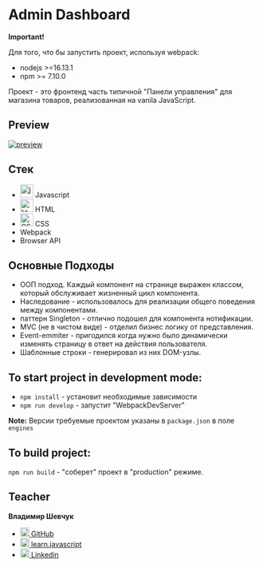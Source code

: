 # Admin Dashboard

**Important!**

Для того, что бы запустить проект, используя webpack:

* nodejs >=16.13.1
* npm >= 7.10.0

Проект - это фронтенд часть типичной "Панели управления" для магазина товаров,
реализованная на vanila JavaScript. 

## Preview

[![preview](./preview.png)](https://project-structure/)

## Стек

* <img alt="javascript" width="26px" src="https://raw.githubusercontent.com/boris-catsvill/project-structure/master/tech-stack/javascript.png" /> Javascript
* <img alt="html" width="26px" src="https://raw.githubusercontent.com/boris-catsvill/project-structure/master/tech-stack/html.png" /> HTML
* <img alt="CSS" width="26px" src="https://raw.githubusercontent.com/boris-catsvill/project-structure/master/tech-stack/css.png" /> CSS
* Webpack
* Browser API

## Основные Подходы

* ООП подход. Каждый компонент на странице выражен классом, который обслуживает жизненный цикл компонента.
* Наследование - использовалось для реализации общего поведения между компонентами.
* паттерн Singleton - отлично подошел для компонента нотификации.
* MVC (не в чистом виде) - отделил бизнес логику от представления.
* Event-emmiter - пригодился когда нужно было динамически изменять страницу в ответ на действия пользователя.
* Шаблонные строки - генерировал из них DOM-узлы.

## To start project in development mode:

* `npm install` - установит необходимые зависимости
* `npm run develop` - запустит "WebpackDevServer"

**Note:** Версии требуемые проектом указаны в `package.json` в поле `engines`

## To build project:

`npm run build` - "соберет" проект в "production" режиме.

## Teacher

**Владимир Шевчук**

* [<img alt="GitHub" width="18px" src="https://raw.githubusercontent.com/boris-catsvill/project-structure/master/tech-stack/github-logo.png" /> GitHub](https://github.com/dosandk)
* [<img alt="learn.javascript" width="18px" src="https://raw.githubusercontent.com/boris-catsvill/project-structure/master/tech-stack/learn-javascript-logo.png" /> learn.javascript](http://learn.javascript.ru/profile/v-shevchuk)
* [<img alt="Linkedin" width="18px" src="https://raw.githubusercontent.com/boris-catsvill/project-structure/master/tech-stack/linkedin-logo.png" /> Linkedin](https://www.linkedin.com/in/dosandk/)
